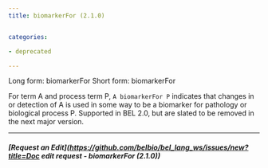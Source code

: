```yaml
---
title: biomarkerFor (2.1.0)


categories:

- deprecated

---
```

<!-- COMPUTER GENERATED PAGE!!! DO NOT EDIT DIRECTLY  -->
<!--    must be changed in scripts/templates.py which is processed by scripts/update_refs.py -->

Long form: biomarkerFor
Short form: biomarkerFor

For term A and process term P, `A biomarkerFor P` indicates that changes in or detection of A is used in some way to be a biomarker for pathology or biological process P. Supported in BEL 2.0, but are slated to be removed in the next major version.


---
##### [Request an Edit](https://github.com/belbio/bel_lang_ws/issues/new?title=Doc edit request - biomarkerFor (2.1.0))